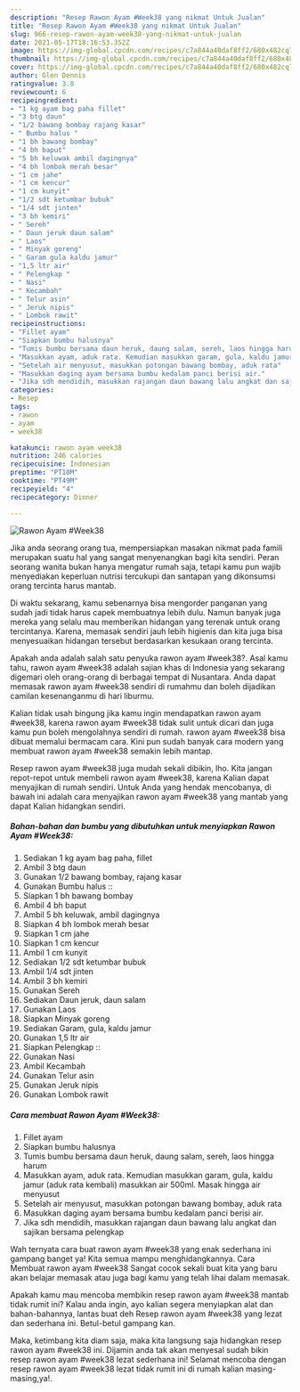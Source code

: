 ```yaml
---
description: "Resep Rawon Ayam #Week38 yang nikmat Untuk Jualan"
title: "Resep Rawon Ayam #Week38 yang nikmat Untuk Jualan"
slug: 966-resep-rawon-ayam-week38-yang-nikmat-untuk-jualan
date: 2021-05-17T18:16:53.352Z
image: https://img-global.cpcdn.com/recipes/c7a844a40daf8ff2/680x482cq70/rawon-ayam-week38-foto-resep-utama.jpg
thumbnail: https://img-global.cpcdn.com/recipes/c7a844a40daf8ff2/680x482cq70/rawon-ayam-week38-foto-resep-utama.jpg
cover: https://img-global.cpcdn.com/recipes/c7a844a40daf8ff2/680x482cq70/rawon-ayam-week38-foto-resep-utama.jpg
author: Glen Dennis
ratingvalue: 3.8
reviewcount: 6
recipeingredient:
- "1 kg ayam bag paha fillet"
- "3 btg daun"
- "1/2 bawang bombay rajang kasar"
- " Bumbu halus "
- "1 bh bawang bombay"
- "4 bh baput"
- "5 bh keluwak ambil dagingnya"
- "4 bh lombok merah besar"
- "1 cm jahe"
- "1 cm kencur"
- "1 cm kunyit"
- "1/2 sdt ketumbar bubuk"
- "1/4 sdt jinten"
- "3 bh kemiri"
- " Sereh"
- " Daun jeruk daun salam"
- " Laos"
- " Minyak goreng"
- " Garam gula kaldu jamur"
- "1,5 ltr air"
- " Pelengkap "
- " Nasi"
- " Kecambah"
- " Telur asin"
- " Jeruk nipis"
- " Lombok rawit"
recipeinstructions:
- "Fillet ayam"
- "Siapkan bumbu halusnya"
- "Tumis bumbu bersama daun heruk, daung salam, sereh, laos hingga harum"
- "Masukkan ayam, aduk rata. Kemudian masukkan garam, gula, kaldu jamur (aduk rata kembali) masukkan air 500ml. Masak hingga air menyusut"
- "Setelah air menyusut, masukkan potongan bawang bombay, aduk rata"
- "Masukkan daging ayam bersama bumbu kedalam panci berisi air."
- "Jika sdh mendidih, masukkan rajangan daun bawang lalu angkat dan sajikan bersama pelengkap"
categories:
- Resep
tags:
- rawon
- ayam
- week38

katakunci: rawon ayam week38 
nutrition: 246 calories
recipecuisine: Indonesian
preptime: "PT10M"
cooktime: "PT49M"
recipeyield: "4"
recipecategory: Dinner

---
```



![Rawon Ayam #Week38](https://img-global.cpcdn.com/recipes/c7a844a40daf8ff2/680x482cq70/rawon-ayam-week38-foto-resep-utama.jpg)

Jika anda seorang orang tua, mempersiapkan masakan nikmat pada famili merupakan suatu hal yang sangat menyenangkan bagi kita sendiri. Peran seorang  wanita bukan hanya mengatur rumah saja, tetapi kamu pun wajib menyediakan keperluan nutrisi tercukupi dan santapan yang dikonsumsi orang tercinta harus mantab.

Di waktu  sekarang, kamu sebenarnya bisa mengorder panganan yang sudah jadi tidak harus capek membuatnya lebih dulu. Namun banyak juga mereka yang selalu mau memberikan hidangan yang terenak untuk orang tercintanya. Karena, memasak sendiri jauh lebih higienis dan kita juga bisa menyesuaikan hidangan tersebut berdasarkan kesukaan orang tercinta. 



Apakah anda adalah salah satu penyuka rawon ayam #week38?. Asal kamu tahu, rawon ayam #week38 adalah sajian khas di Indonesia yang sekarang digemari oleh orang-orang di berbagai tempat di Nusantara. Anda dapat memasak rawon ayam #week38 sendiri di rumahmu dan boleh dijadikan camilan kesenanganmu di hari liburmu.

Kalian tidak usah bingung jika kamu ingin mendapatkan rawon ayam #week38, karena rawon ayam #week38 tidak sulit untuk dicari dan juga kamu pun boleh mengolahnya sendiri di rumah. rawon ayam #week38 bisa dibuat memalui bermacam cara. Kini pun sudah banyak cara modern yang membuat rawon ayam #week38 semakin lebih mantap.

Resep rawon ayam #week38 juga mudah sekali dibikin, lho. Kita jangan repot-repot untuk membeli rawon ayam #week38, karena Kalian dapat menyajikan di rumah sendiri. Untuk Anda yang hendak mencobanya, di bawah ini adalah cara menyajikan rawon ayam #week38 yang mantab yang dapat Kalian hidangkan sendiri.

<!--inarticleads1-->

##### Bahan-bahan dan bumbu yang dibutuhkan untuk menyiapkan Rawon Ayam #Week38:

1. Sediakan 1 kg ayam bag paha, fillet
1. Ambil 3 btg daun
1. Gunakan 1/2 bawang bombay, rajang kasar
1. Gunakan  Bumbu halus ::
1. Siapkan 1 bh bawang bombay
1. Ambil 4 bh baput
1. Ambil 5 bh keluwak, ambil dagingnya
1. Siapkan 4 bh lombok merah besar
1. Siapkan 1 cm jahe
1. Siapkan 1 cm kencur
1. Ambil 1 cm kunyit
1. Sediakan 1/2 sdt ketumbar bubuk
1. Ambil 1/4 sdt jinten
1. Ambil 3 bh kemiri
1. Gunakan  Sereh
1. Sediakan  Daun jeruk, daun salam
1. Gunakan  Laos
1. Siapkan  Minyak goreng
1. Sediakan  Garam, gula, kaldu jamur
1. Gunakan 1,5 ltr air
1. Siapkan  Pelengkap ::
1. Gunakan  Nasi
1. Ambil  Kecambah
1. Gunakan  Telur asin
1. Gunakan  Jeruk nipis
1. Gunakan  Lombok rawit




<!--inarticleads2-->

##### Cara membuat Rawon Ayam #Week38:

1. Fillet ayam
1. Siapkan bumbu halusnya
1. Tumis bumbu bersama daun heruk, daung salam, sereh, laos hingga harum
1. Masukkan ayam, aduk rata. Kemudian masukkan garam, gula, kaldu jamur (aduk rata kembali) masukkan air 500ml. Masak hingga air menyusut
1. Setelah air menyusut, masukkan potongan bawang bombay, aduk rata
1. Masukkan daging ayam bersama bumbu kedalam panci berisi air.
1. Jika sdh mendidih, masukkan rajangan daun bawang lalu angkat dan sajikan bersama pelengkap




Wah ternyata cara buat rawon ayam #week38 yang enak sederhana ini gampang banget ya! Kita semua mampu menghidangkannya. Cara Membuat rawon ayam #week38 Sangat cocok sekali buat kita yang baru akan belajar memasak atau juga bagi kamu yang telah lihai dalam memasak.

Apakah kamu mau mencoba membikin resep rawon ayam #week38 mantab tidak rumit ini? Kalau anda ingin, ayo kalian segera menyiapkan alat dan bahan-bahannya, lantas buat deh Resep rawon ayam #week38 yang lezat dan sederhana ini. Betul-betul gampang kan. 

Maka, ketimbang kita diam saja, maka kita langsung saja hidangkan resep rawon ayam #week38 ini. Dijamin anda tak akan menyesal sudah bikin resep rawon ayam #week38 lezat sederhana ini! Selamat mencoba dengan resep rawon ayam #week38 lezat tidak rumit ini di rumah kalian masing-masing,ya!.

